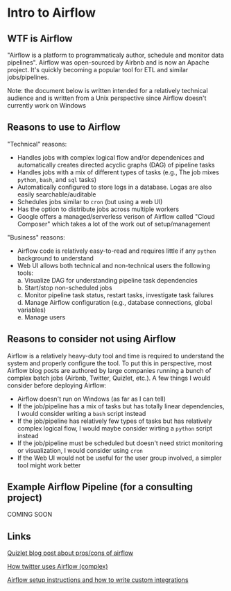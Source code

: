 # Intro to Airflow
## WTF is Airflow

"Airflow is a platform to programmaticaly author, schedule and monitor data pipelines". Airflow was open-sourced by Airbnb and is now an Apache project. It's quickly becoming a popular tool for ETL and similar jobs/pipelines.

Note: the document below is written intended for a relatively technical audience and is written from a Unix perspective since Airflow doesn't currently work on Windows

## Reasons to use to Airflow

"Technical" reasons:   

- Handles jobs with complex logical flow and/or dependenices and automatically creates directed acyclic graphs (DAG) of pipeline tasks
- Handles jobs with a mix of different types of tasks (e.g., The job mixes `python`, `bash`, and `sql` tasks)
- Automatically configured to store logs in a database. Logas are also easily searchable/auditable
- Schedules jobs similar to `cron` (but using a web UI) 
- Has the option to distribute jobs across multiple workers   
- Google offers a managed/serverless verison of Airflow called "Cloud Composer" which takes a lot of the work out of setup/management

"Business" reasons:    

- Airflow code is relatively easy-to-read and requires little if any `python` background to understand   
- Web UI allows both technical and non-technical users the following tools:    
   a. Visualize DAG for understanding pipeline task dependencies   
   b. Start/stop non-scheduled jobs  
   c. Monitor pipeline task status, restart tasks, investigate task failures  
   d. Manage Airflow configuration (e.g., database connections, global variables)   
   e. Manage users    


## Reasons to consider not using Airflow

Airflow is a relatively heavy-duty tool and time is required to understand the system and properly configure the tool. To put this in perspective, most Airflow blog posts are authored by large companies running a bunch of complex batch jobs (Airbnb, Twitter, Quizlet, etc.). A few things I would consider before deploying Airflow:

- Airflow doesn't run on Windows (as far as I can tell)
- If the job/pipeline has a mix of tasks but has totally linear dependencies, I would consider writing a `bash` script instead
- If the job/pipeline has relatively few types of tasks but has relatively complex logical flow, I would maybe consider wirting a `python` script instead
- If the job/pipeline must be scheduled but doesn't need strict monitoring or visualization, I would consider using `cron`
- If the Web UI would not be useful for the user group involved, a simpler tool might work better


## Example Airflow Pipeline (for a consulting project)

COMING SOON

## Links

[Quizlet blog post about pros/cons of airflow](https://medium.com/@dustinstansbury/how-quizlet-uses-apache-airflow-in-practice-a903cbb5626d)

[How twitter uses Airflow (complex)](https://blog.twitter.com/engineering/en_us/topics/insights/2018/ml-workflows.html)

[Airflow setup instructions and how to write custom integrations](http://michal.karzynski.pl/blog/2017/03/19/developing-workflows-with-apache-airflow/)
